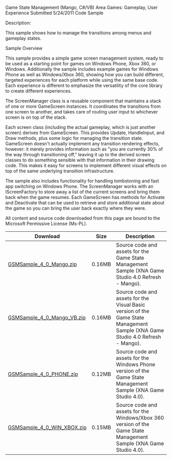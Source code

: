 Game State Management (Mango, C#/VB)
Area
Games: Gameplay, User Experience
Submitted
5/24/2011
Code Sample

Description:

This sample shows how to manage the transitions among menus and gameplay states.

Sample Overview

This sample provides a simple game screen management system, ready to be used as a starting point for games on Windows Phone, Xbox 360, or Windows. Additionally the sample includes example games for Windows Phone as well as Windows/Xbox 360, showing how you can build different, targeted experiences for each platform while using the same base code. Each experience is different to emphasize the versatility of the core library to create different experiences.

The ScreenManager class is a reusable component that maintains a stack of one or more GameScreen instances. It coordinates the transitions from one screen to another, and takes care of routing user input to whichever screen is on top of the stack.

Each screen class (including the actual gameplay, which is just another screen) derives from GameScreen. This provides Update, HandleInput, and Draw methods, plus some logic for managing the transition state. GameScreen doesn't actually implement any transition rendering effects, however: it merely provides information such as "you are currently 30% of the way through transitioning off," leaving it up to the derived screen classes to do something sensible with that information in their drawing code. This makes it easy for screens to implement different visual effects on top of the same underlying transition infrastructure.

The sample also includes functionality for handling tombstoning and fast app switching on Windows Phone. The ScreenManager works with an IScreenFactory to store away a list of the current screens and bring them back when the game resumes. Each GameScreen has methods for Activate and Deactivate that can be used to retrieve and store additional state about the game so you can bring the user back exactly where they were.

All content and source code downloaded from this page are bound to the Microsoft Permissive License (Ms-PL).

	
Download | Size | Description
---|---|---|
[GSMSample_4_0_Mango.zip](https://github.com/DDReaper/XNAGameStudio/blob/master/Samples/GSMSample_4_0_Mango.zip?raw=true) | 0.16MB | Source code and assets for the Game State Management Sample (XNA Game Studio 4.0 Refresh - Mango).
[GSMSample_4_0_Mango_VB.zip](https://github.com/DDReaper/XNAGameStudio/blob/master/Samples/GSMSample_4_0_Mango_VB.zip?raw=true) | 0.16MB | Source code and assets for the Visual Basic version of the Game State Management Sample (XNA Game Studio 4.0 Refresh - Mango).
[GSMSample_4_0_PHONE.zip](https://github.com/DDReaper/XNAGameStudio/blob/master/Samples/GSMSample_4_0_PHONE.zip?raw=true) | 0.12MB | Source code and assets for the Windows Phone version of the Game State Management Sample (XNA Game Studio 4.0).
[GSMSample_4_0_WIN_XBOX.zip](https://github.com/DDReaper/XNAGameStudio/blob/master/Samples/GSMSample_4_0_WIN_XBOX.zip?raw=true) | 0.15MB | Source code and assets for the Windows/Xbox 360 version of the Game State Management Sample (XNA Game Studio 4.0).